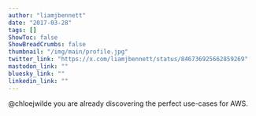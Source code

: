 ```yaml
---
author: "liamjbennett"
date: "2017-03-28"
tags: []
ShowToc: false
ShowBreadCrumbs: false
thumbnail: "/img/main/profile.jpg"
twitter_link: "https://x.com/liamjbennett/status/846736925662859269"
mastodon_link: ""
bluesky_link: ""
linkedin_link: ""
---
```


@chloejwilde you are already discovering the perfect use-cases for AWS.

